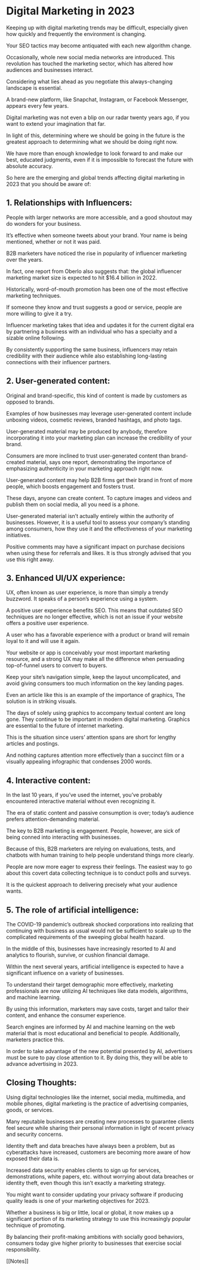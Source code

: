 # Digital Marketing in 2023

Keeping up with digital marketing trends may be difficult, especially given how quickly and frequently the environment is changing.

Your SEO tactics may become antiquated with each new algorithm change.

Occasionally, whole new social media networks are introduced. This revolution has touched the marketing sector, which has altered how audiences and businesses interact.

Considering what lies ahead as you negotiate this always-changing landscape is essential.

A brand-new platform, like Snapchat, Instagram, or Facebook Messenger, appears every few years.

Digital marketing was not even a blip on our radar twenty years ago, if you want to extend your imagination that far.

In light of this, determining where we should be going in the future is the greatest approach to determining what we should be doing right now.

We have more than enough knowledge to look forward to and make our best, educated judgments, even if it is impossible to forecast the future with absolute accuracy.

So here are the emerging and global trends affecting digital marketing in 2023 that you should be aware of:


## 1. Relationships with Influencers:
People with larger networks are more accessible, and a good shoutout may do wonders for your business.

It’s effective when someone tweets about your brand. Your name is being mentioned, whether or not it was paid.

B2B marketers have noticed the rise in popularity of influencer marketing over the years.

In fact, one report from Oberlo also suggests that: the global influencer marketing market size is expected to hit $16.4 billion in 2022.

Historically, word-of-mouth promotion has been one of the most effective marketing techniques.

If someone they know and trust suggests a good or service, people are more willing to give it a try.

Influencer marketing takes that idea and updates it for the current digital era by partnering a business with an individual who has a specialty and a sizable online following.

By consistently supporting the same business, influencers may retain credibility with their audience while also establishing long-lasting connections with their influencer partners.


## 2. User-generated content:
Original and brand-specific, this kind of content is made by customers as opposed to brands.

Examples of how businesses may leverage user-generated content include unboxing videos, cosmetic reviews, branded hashtags, and photo tags.

User-generated material may be produced by anybody, therefore incorporating it into your marketing plan can increase the credibility of your brand.

Consumers are more inclined to trust user-generated content than brand-created material, says one report, demonstrating the importance of emphasizing authenticity in your marketing approach right now.

User-generated content may help B2B firms get their brand in front of more people, which boosts engagement and fosters trust.

These days, anyone can create content. To capture images and videos and publish them on social media, all you need is a phone.

User-generated material isn’t actually entirely within the authority of businesses. However, it is a useful tool to assess your company’s standing among consumers, how they use it and the effectiveness of your marketing initiatives.

Positive comments may have a significant impact on purchase decisions when using these for referrals and likes. It is thus strongly advised that you use this right away.


## 3. Enhanced UI/UX experience:
UX, often known as user experience, is more than simply a trendy buzzword. It speaks of a person’s experience using a system.

A positive user experience benefits SEO. This means that outdated SEO techniques are no longer effective, which is not an issue if your website offers a positive user experience.

A user who has a favorable experience with a product or brand will remain loyal to it and will use it again.

Your website or app is conceivably your most important marketing resource, and a strong UX may make all the difference when persuading top-of-funnel users to convert to buyers.

Keep your site’s navigation simple, keep the layout uncomplicated, and avoid giving consumers too much information on the key landing pages.

Even an article like this is an example of the importance of graphics, The solution is in striking visuals.

The days of solely using graphics to accompany textual content are long gone. They continue to be important in modern digital marketing. Graphics are essential to the future of internet marketing.

This is the situation since users’ attention spans are short for lengthy articles and postings.

And nothing captures attention more effectively than a succinct film or a visually appealing infographic that condenses 2000 words.


## 4. Interactive content:
In the last 10 years, if you’ve used the internet, you’ve probably encountered interactive material without even recognizing it.

The era of static content and passive consumption is over; today’s audience prefers attention-demanding material.

The key to B2B marketing is engagement. People, however, are sick of being conned into interacting with businesses.

Because of this, B2B marketers are relying on evaluations, tests, and chatbots with human training to help people understand things more clearly.

People are now more eager to express their feelings. The easiest way to go about this covert data collecting technique is to conduct polls and surveys.

It is the quickest approach to delivering precisely what your audience wants.


## 5. The role of artificial intelligence:
The COVID-19 pandemic’s outbreak shocked corporations into realizing that continuing with business as usual would not be sufficient to scale up to the complicated requirements of the sweeping global health hazard.

In the middle of this, businesses have increasingly resorted to AI and analytics to flourish, survive, or cushion financial damage.

Within the next several years, artificial intelligence is expected to have a significant influence on a variety of businesses.

To understand their target demographic more effectively, marketing professionals are now utilizing AI techniques like data models, algorithms, and machine learning.

By using this information, marketers may save costs, target and tailor their content, and enhance the consumer experience.

Search engines are informed by AI and machine learning on the web material that is most educational and beneficial to people. Additionally, marketers practice this.

In order to take advantage of the new potential presented by AI, advertisers must be sure to pay close attention to it. By doing this, they will be able to advance advertising in 2023.

## Closing Thoughts:
Using digital technologies like the internet, social media, multimedia, and mobile phones, digital marketing is the practice of advertising companies, goods, or services.

Many reputable businesses are creating new processes to guarantee clients feel secure while sharing their personal information in light of recent privacy and security concerns.

Identity theft and data breaches have always been a problem, but as cyberattacks have increased, customers are becoming more aware of how exposed their data is.

Increased data security enables clients to sign up for services, demonstrations, white papers, etc. without worrying about data breaches or identity theft, even though this isn’t exactly a marketing strategy.

You might want to consider updating your privacy software if producing quality leads is one of your marketing objectives for 2023.

Whether a business is big or little, local or global, it now makes up a significant portion of its marketing strategy to use this increasingly popular technique of promoting.

By balancing their profit-making ambitions with socially good behaviors, consumers today give higher priority to businesses that exercise social responsibility.

[[Notes]]